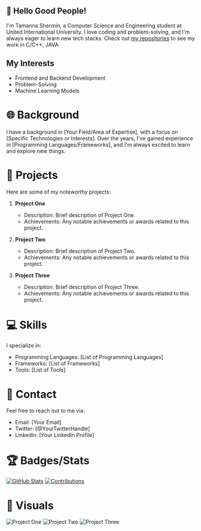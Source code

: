 ## 👋 Hello Good People!

I'm Tamanna Shermin, a Computer Science and Engineering student at United International University. I love coding and problem-solving, and I'm always eager to learn new tech stacks. Check out [my repositories](https://github.com/Tamanna130?tab=repositories) to see my work in C/C++, JAVA

## My Interests

- Frontend and Backend Development
- Problem-Solving
- Machine Learning Models


# 🌐 Background

I have a background in [Your Field/Area of Expertise], with a focus on [Specific Technologies or Interests]. Over the years, I've gained experience in [Programming Languages/Frameworks], and I'm always excited to learn and explore new things.

# 🚀 Projects

Here are some of my noteworthy projects:

1. **Project One**
   - Description: Brief description of Project One.
   - Achievements: Any notable achievements or awards related to this project.

2. **Project Two**
   - Description: Brief description of Project Two.
   - Achievements: Any notable achievements or awards related to this project.

3. **Project Three**
   - Description: Brief description of Project Three.
   - Achievements: Any notable achievements or awards related to this project.

# 💻 Skills

I specialize in:

- Programming Languages: [List of Programming Languages]
- Frameworks: [List of Frameworks]
- Tools: [List of Tools]

# 📧 Contact

Feel free to reach out to me via:

- Email: [Your Email]
- Twitter: [@YourTwitterHandle]
- LinkedIn: [Your LinkedIn Profile]

# 🏆 Badges/Stats

[![GitHub Stats](your-github-stats-badge-link)](your-github-profile-link)
[![Contributions](your-contributions-badge-link)](your-github-profile-link)

# 🎨 Visuals

![Project One](project-one-image-url)
![Project Two](project-two-image-url)
![Project Three](project-three-image-url)
